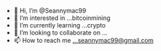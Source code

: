 - 👋 Hi, I’m @Seannymac99
- 👀 I’m interested in ...bitcoinmining
- 🌱 I’m currently learning ...crypto
- 💞️ I’m looking to collaborate on ...
- 📫 How to reach me ...seannymac99@gmail.com

<!---
Seannymac99/Seannymac99 is a ✨ special ✨ repository because its `README.md` (this file) appears on your GitHub profile.
You can click the Preview link to take a look at your changes.
--->
